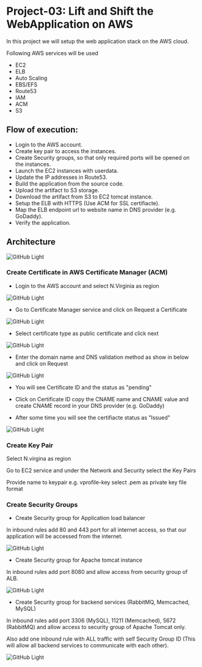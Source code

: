 # Project-03: Lift and Shift the WebApplication on AWS 

In this project we will setup the web application stack on the AWS cloud.

Following AWS services will be used 

- EC2
- ELB
- Auto Scaling 
- EBS/EFS
- Route53
- IAM
- ACM
- S3 

## Flow of execution:

- Login to the AWS account.
- Create key pair to access the instances.
- Create Security groups, so that only required ports will be opened on the instances. 
- Launch the EC2 instances with userdata.
- Update the IP addresses in Route53. 
- Build the application from the source code.
- Upload the artifact to S3 storage.
- Download the artifact from S3 to EC2 tomcat instance.
- Setup the ELB with HTTPS (Use ACM for SSL certifiacte).
- Map the ELB endpoint url to website name in DNS provider (e.g. GoDaddy).
- Verify the application. 


## Architecture 

![GitHub Light](./snaps/lift_and_shift_to_aws.jpg)


### Create Certificate in AWS Certificate Manager (ACM)

- Login to the AWS account and select N.Virginia as region

![GitHub Light](./snaps/Login.png)

- Go to Certificate Manager service and click on Request a Certificate 

![GitHub Light](./snaps/ACM_service.png)

- Select certificate type as public certificate and click next

![GitHub Light](./snaps/Request_cert.png)

- Enter the domain name and DNS validation method as show in below and click on Request 

![GitHub Light](./snaps/domain_name_validation.png)

- You will see Certificate ID and the status as "pending"

- Click on Certificate ID copy the CNAME name and CNAME value and create CNAME record in your DNS provider (e.g. GoDaddy)

- After some time you will see the certifiacte status as "Issued"

![GitHub Light](./snaps/Issued_status.png)


### Create Key Pair 

Select N.virgina as region

Go to EC2 service and under the Network and Security select the Key Pairs 

Provide name to keypair e.g. vprofile-key select .pem as private key file format


### Create Security Groups

- Create Security group for Application load balancer 

In inbound rules add 80 and 443 port for all internet access, so that our application will be accessed from the internet.

![GitHub Light](./snaps/SG_ALB.png)

- Create Security group for Apache tomcat instance 

In inbound rules add port 8080 and allow access from security group of ALB.

![GitHub Light](./snaps/SG_Apache_tomcat.png)

- Create Security group for backend services (RabbitMQ, Memcached, MySQL)

In inbound rules add port 3306 (MySQL), 11211 (Memcached), 5672 (RabbitMQ) and allow access to security group of Apache Tomcat only.

Also add one inbound rule with ALL traffic with self Security Group ID (This will allow all backend services to communicate with each other). 

![GitHub Light](./snaps/SG_Backend_Services.png)


